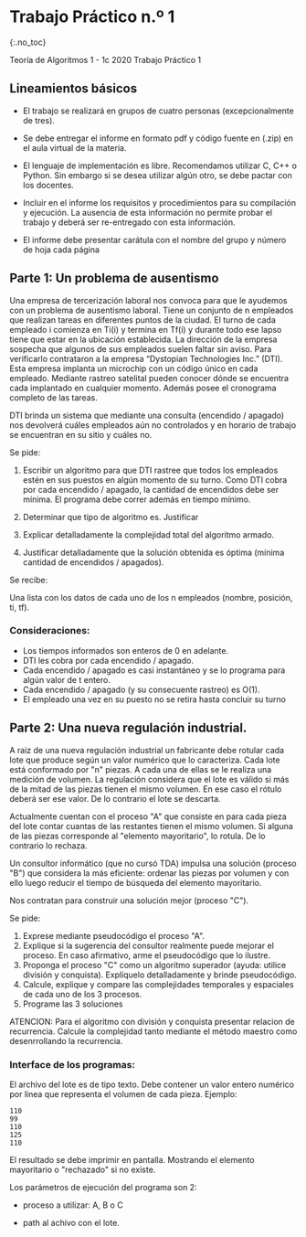 Trabajo Práctico n.º 1
======================
{:.no_toc}

Teoría de Algoritmos 1 - 1c 2020
Trabajo Práctico 1

## Lineamientos básicos

- El trabajo se realizará en grupos de cuatro personas (excepcionalmente de tres).

- Se debe entregar el informe en formato pdf y código fuente en (.zip) en el aula virtual de la materia.

- El lenguaje de implementación es libre. Recomendamos utilizar C, C++ o Python. Sin embargo si se desea utilizar algún otro, se debe pactar con los docentes.

- Incluir en el informe los requisitos y procedimientos para su compilación y ejecución. La ausencia de esta información no permite probar el trabajo y deberá ser re-entregado con esta información.

- El informe debe presentar carátula con el nombre del grupo y número de hoja cada página

## Parte 1: Un problema de ausentismo

Una empresa de tercerización laboral nos convoca para que le ayudemos con un problema de ausentismo laboral. Tiene un conjunto de n empleados que realizan tareas en diferentes puntos de la ciudad. El turno de cada empleado i comienza en Ti(i) y termina en Tf(i) y durante todo ese lapso tiene que estar en la ubicación establecida. 
La dirección de la empresa sospecha que algunos de sus empleados suelen faltar sin aviso. Para verificarlo contrataron a la empresa “Dystopian Technologies Inc.” (DTI). Esta empresa implanta un microchip con un código único en cada empleado. Mediante rastreo satelital pueden conocer dónde se encuentra cada implantado en cualquier momento. Además posee el cronograma completo de las tareas. 

DTI brinda un sistema que mediante una consulta (encendido / apagado) nos devolverá cuáles empleados aún no controlados y en horario de trabajo se encuentran en su sitio y cuáles no.
 
Se pide:

1. Escribir un algoritmo para que DTI rastree que todos los empleados estén en sus puestos en algún momento de su turno. Como DTI cobra por cada encendido / apagado, la cantidad de encendidos debe ser mínima. El programa debe correr además en tiempo mínimo.

1. Determinar que tipo de algoritmo es. Justificar

1. Explicar detalladamente la complejidad total del algoritmo armado.

1. Justificar detalladamente que la solución obtenida es óptima (mínima cantidad de encendidos / apagados).

Se recibe:

Una lista con los datos de cada uno de los n empleados (nombre, posición, ti, tf).

### Consideraciones:

* Los tiempos informados son enteros de 0 en adelante.
* DTI les cobra por cada encendido / apagado.
* Cada encendido / apagado es casi instantáneo y se lo programa para algún valor de t entero.
* Cada encendido / apagado (y su consecuente rastreo) es O(1).
* El empleado una vez en su puesto no se retira hasta concluir su turno


## Parte 2: Una nueva regulación industrial.

A raiz de una nueva regulación industrial un fabricante debe rotular cada lote que produce según un valor numérico que lo caracteriza. Cada lote está conformado por "n" piezas. A cada una de ellas se le realiza una medición de volumen.
La regulación considera que el lote es válido si más de la mitad de las piezas tienen el mismo volumen. En ese caso el rótulo deberá ser ese valor. De lo contrario el lote se descarta.

Actualmente cuentan con el proceso "A" que consiste en para cada pieza del lote contar cuantas de las restantes tienen el mismo volumen. Si alguna de las piezas corresponde al "elemento mayoritario", lo rotula. De lo contrario lo rechaza.

Un consultor informático (que no cursó TDA) impulsa una solución (proceso "B") que considera la más eficiente: ordenar las piezas por volumen y con ello luego reducir el tiempo de búsqueda del elemento mayoritario.

Nos contratan para construir una solución mejor (proceso "C"). 

Se pide:

1. Exprese mediante pseudocódigo el proceso "A". 
1. Explique si la sugerencia del consultor realmente puede mejorar el proceso. En caso afirmativo, arme el pseudocódigo que lo ilustre.
1. Proponga el proceso "C" como un algoritmo superador (ayuda: utilice división y conquista). Explíquelo detalladamente y brinde pseudocódigo.
1. Calcule, explique y compare las complejidades temporales y espaciales de cada uno de los 3 procesos.
1. Programe las 3 soluciones

ATENCION: Para el algoritmo con división y conquista presentar relacion de recurrencia. Calcule la complejidad tanto mediante el método maestro como desenrrollando la recurrencia.

### Interface de los programas:

El archivo del lote es de tipo texto. Debe contener un valor entero numérico por linea que representa el volumen de cada pieza.
Ejemplo:

	110
	99
	110
	125
	110

El resultado se debe imprimir en pantalla. Mostrando el elemento mayoritario o "rechazado" si no existe.

Los parámetros de ejecución del programa son 2:

* proceso a utilizar: A, B o C

* path al achivo con el lote.
